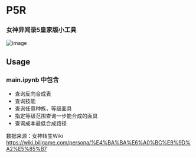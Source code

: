 # P5R

### 女神异闻录5皇家版小工具

![image](https://github.com/zh1u18/p5r/assets/100653846/f6780136-f240-4c73-8159-0c215341f8a6)

## Usage

### main.ipynb 中包含
- 查询反向合成表
- 查询技能
- 查询任意种族，等级面具
- 指定等级范围查询一步能合成的面具
- 查询成本最低合成路径

数据来源：女神转生Wiki https://wiki.biligame.com/persona/%E4%BA%BA%E6%A0%BC%E9%9D%A2%E5%85%B7

